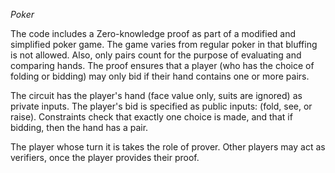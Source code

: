*Poker*

The code includes a Zero-knowledge proof as part of a modified and simplified poker game. The game varies from regular poker in that bluffing is not allowed. Also, only pairs count for the purpose of evaluating and comparing hands. The proof ensures that a player (who has the choice of folding or bidding) may only bid if their hand contains one or more pairs. 

The circuit has the player's hand (face value only, suits are ignored) as private inputs. The player's bid is specified as public inputs: (fold, see, or raise). Constraints check that exactly one choice is made, and that if bidding, then the hand has a pair.

The player whose turn it is takes the role of prover. Other players may act as verifiers, once the player provides their proof.
